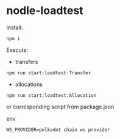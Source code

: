 # nodle-loadtest

Install:
```
npm i
```

Execute:
- transfers
```
npm run start:loadtest:Transfer
```
- allocations
```
npm run start:loadtest:Allocation
```

or corresponding script from package.json


env
```
WS_PROVIDER=polkadot chain ws provider
```

